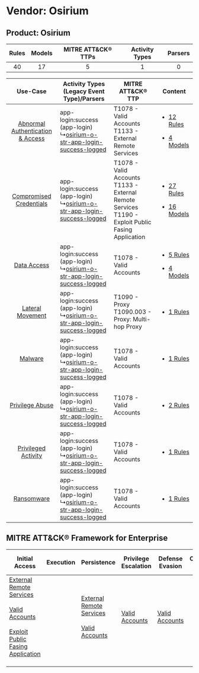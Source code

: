 Vendor: Osirium
===============
Product: Osirium
----------------
| Rules | Models | MITRE ATT&CK® TTPs | Activity Types | Parsers |
|:-----:|:------:|:------------------:|:--------------:|:-------:|
|  40   |   17   |         5          |       1        |    0    |

|    Use-Case    | Activity Types (Legacy Event Type)/Parsers    | MITRE ATT&CK® TTP    | Content    |
|:----:| ---- | ---- | ---- |
| [Abnormal Authentication & Access](../../../UseCases/uc_abnormal_authentication_&_access.md) |  app-login:success (app-login)<br> ↳[osirium-o-str-app-login-success-logged](Ps/pC_osiriumostrapploginsuccesslogged.md)<br> | T1078 - Valid Accounts<br>T1133 - External Remote Services<br>    | [<ul><li>12 Rules</li></ul><ul><li>4 Models</li></ul>](RM/r_m_osirium_osirium_Abnormal_Authentication_&_Access.md) |
|          [Compromised Credentials](../../../UseCases/uc_compromised_credentials.md)          |  app-login:success (app-login)<br> ↳[osirium-o-str-app-login-success-logged](Ps/pC_osiriumostrapploginsuccesslogged.md)<br> | T1078 - Valid Accounts<br>T1133 - External Remote Services<br>T1190 - Exploit Public Fasing Application<br> | [<ul><li>27 Rules</li></ul><ul><li>16 Models</li></ul>](RM/r_m_osirium_osirium_Compromised_Credentials.md)         |
|    [Data Access](../../../UseCases/uc_data_access.md)    |  app-login:success (app-login)<br> ↳[osirium-o-str-app-login-success-logged](Ps/pC_osiriumostrapploginsuccesslogged.md)<br> | T1078 - Valid Accounts<br>    | [<ul><li>5 Rules</li></ul><ul><li>4 Models</li></ul>](RM/r_m_osirium_osirium_Data_Access.md)    |
|    [Lateral Movement](../../../UseCases/uc_lateral_movement.md)    |  app-login:success (app-login)<br> ↳[osirium-o-str-app-login-success-logged](Ps/pC_osiriumostrapploginsuccesslogged.md)<br> | T1090 - Proxy<br>T1090.003 - Proxy: Multi-hop Proxy<br>    | [<ul><li>1 Rules</li></ul>](RM/r_m_osirium_osirium_Lateral_Movement.md)    |
|    [Malware](../../../UseCases/uc_malware.md)    |  app-login:success (app-login)<br> ↳[osirium-o-str-app-login-success-logged](Ps/pC_osiriumostrapploginsuccesslogged.md)<br> | T1078 - Valid Accounts<br>    | [<ul><li>1 Rules</li></ul>](RM/r_m_osirium_osirium_Malware.md)    |
|    [Privilege Abuse](../../../UseCases/uc_privilege_abuse.md)    |  app-login:success (app-login)<br> ↳[osirium-o-str-app-login-success-logged](Ps/pC_osiriumostrapploginsuccesslogged.md)<br> | T1078 - Valid Accounts<br>    | [<ul><li>2 Rules</li></ul>](RM/r_m_osirium_osirium_Privilege_Abuse.md)    |
|    [Privileged Activity](../../../UseCases/uc_privileged_activity.md)    |  app-login:success (app-login)<br> ↳[osirium-o-str-app-login-success-logged](Ps/pC_osiriumostrapploginsuccesslogged.md)<br> | T1078 - Valid Accounts<br>    | [<ul><li>1 Rules</li></ul>](RM/r_m_osirium_osirium_Privileged_Activity.md)    |
|    [Ransomware](../../../UseCases/uc_ransomware.md)    |  app-login:success (app-login)<br> ↳[osirium-o-str-app-login-success-logged](Ps/pC_osiriumostrapploginsuccesslogged.md)<br> | T1078 - Valid Accounts<br>    | [<ul><li>1 Rules</li></ul>](RM/r_m_osirium_osirium_Ransomware.md)    |

MITRE ATT&CK® Framework for Enterprise
--------------------------------------
| Initial Access                                                                                                                                                                                                                         | Execution | Persistence                                                                                                                                      | Privilege Escalation                                                | Defense Evasion                                                     | Credential Access | Discovery | Lateral Movement | Collection | Command and Control                                                                                                                       | Exfiltration | Impact |
| -------------------------------------------------------------------------------------------------------------------------------------------------------------------------------------------------------------------------------------- | --------- | ------------------------------------------------------------------------------------------------------------------------------------------------ | ------------------------------------------------------------------- | ------------------------------------------------------------------- | ----------------- | --------- | ---------------- | ---------- | ----------------------------------------------------------------------------------------------------------------------------------------- | ------------ | ------ |
| [External Remote Services](https://attack.mitre.org/techniques/T1133)<br><br>[Valid Accounts](https://attack.mitre.org/techniques/T1078)<br><br>[Exploit Public Fasing Application](https://attack.mitre.org/techniques/T1190)<br><br> |           | [External Remote Services](https://attack.mitre.org/techniques/T1133)<br><br>[Valid Accounts](https://attack.mitre.org/techniques/T1078)<br><br> | [Valid Accounts](https://attack.mitre.org/techniques/T1078)<br><br> | [Valid Accounts](https://attack.mitre.org/techniques/T1078)<br><br> |                   |           |                  |            | [Proxy: Multi-hop Proxy](https://attack.mitre.org/techniques/T1090/003)<br><br>[Proxy](https://attack.mitre.org/techniques/T1090)<br><br> |              |        |